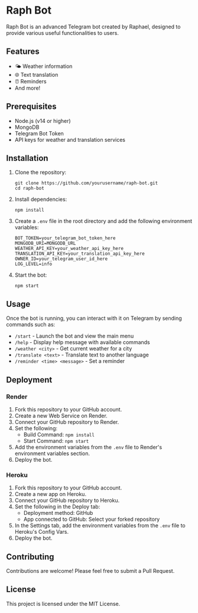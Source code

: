 # Raph Bot

Raph Bot is an advanced Telegram bot created by Raphael, designed to provide various useful functionalities to users.

## Features

- 🌤 Weather information
- 🌐 Text translation
- ⏰ Reminders
- And more!

## Prerequisites

- Node.js (v14 or higher)
- MongoDB
- Telegram Bot Token
- API keys for weather and translation services

## Installation

1. Clone the repository:
   ```
   git clone https://github.com/yourusername/raph-bot.git
   cd raph-bot
   ```

2. Install dependencies:
   ```
   npm install
   ```

3. Create a `.env` file in the root directory and add the following environment variables:
   ```
   BOT_TOKEN=your_telegram_bot_token_here
   MONGODB_URI=MONGODB_URL
   WEATHER_API_KEY=your_weather_api_key_here
   TRANSLATION_API_KEY=your_translation_api_key_here
   OWNER_ID=your_telegram_user_id_here
   LOG_LEVEL=info
   ```

4. Start the bot:
   ```
   npm start
   ```

## Usage

Once the bot is running, you can interact with it on Telegram by sending commands such as:

- `/start` - Launch the bot and view the main menu
- `/help` - Display help message with available commands
- `/weather <city>` - Get current weather for a city
- `/translate <text>` - Translate text to another language
- `/reminder <time> <message>` - Set a reminder

## Deployment

### Render

1. Fork this repository to your GitHub account.
2. Create a new Web Service on Render.
3. Connect your GitHub repository to Render.
4. Set the following:
   - Build Command: `npm install`
   - Start Command: `npm start`
5. Add the environment variables from the `.env` file to Render's environment variables section.
6. Deploy the bot.

### Heroku

1. Fork this repository to your GitHub account.
2. Create a new app on Heroku.
3. Connect your GitHub repository to Heroku.
4. Set the following in the Deploy tab:
   - Deployment method: GitHub
   - App connected to GitHub: Select your forked repository
5. In the Settings tab, add the environment variables from the `.env` file to Heroku's Config Vars.
6. Deploy the bot.

## Contributing

Contributions are welcome! Please feel free to submit a Pull Request.

## License

This project is licensed under the MIT License.
